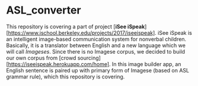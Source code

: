 # ASL_converter

This repository is covering a part of project [**iSee iSpeak**][https://www.ischool.berkeley.edu/projects/2017/iseeispeak]. 
iSee iSpeak is an intelligent image-based communication system for nonverbal children. Basically, it is a translator between English and a new language which we will call *Imageses*. Since there is no Imagese corpus, we decided to build our own corpus from [crowd sourcing][https://iseeispeak.herokuapp.com/home]. In this image builder app, an English sentence is paired up with primary form of Imagese (based on ASL grammar rule), which this repository is covering. 

